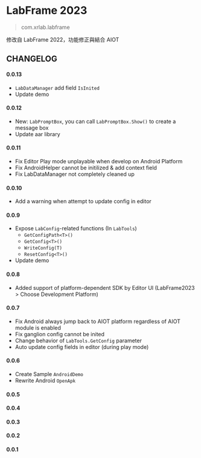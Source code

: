 # LabFrame 2023
> com.xrlab.labframe

修改自 LabFrame 2022，功能修正與結合 AIOT

## CHANGELOG
#### 0.0.13
- `LabDataManager` add field `IsInited`
- Update demo

#### 0.0.12
- New: `LabPromptBox`, you can call `LabPromptBox.Show()` to create a message box
- Update aar library

#### 0.0.11
- Fix Editor Play mode unplayable when develop on Android Platform 
- Fix AndroidHelper cannot be initilized & add context field
- Fix LabDataManager not completely cleaned up

#### 0.0.10
- Add a warning when attempt to update config in editor

#### 0.0.9
- Expose `LabConfig`-related functions (In `LabTools`)
    - `GetConfigPath<T>()` 
    - `GetConfig<T>()`
    - `WriteConfig(T)`
    - `ResetConfig<T>()`
- Update demo

#### 0.0.8
- Added support of platform-dependent SDK by Editor UI (LabFrame2023 > Choose Development Platform)

#### 0.0.7
- Fix Android always jump back to AIOT platform regardless of AIOT module is enabled
- Fix ganglion config cannot be inited
- Change behavior of `LabTools.GetConfig` parameter
- Auto update config fields in editor (during play mode)

#### 0.0.6
- Create Sample `AndroidDemo`
- Rewrite Android `OpenApk`

#### 0.0.5
#### 0.0.4
#### 0.0.3
#### 0.0.2
#### 0.0.1